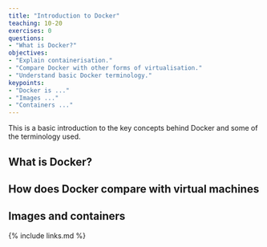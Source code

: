 ```yaml
---
title: "Introduction to Docker"
teaching: 10-20
exercises: 0
questions:
- "What is Docker?"
objectives:
- "Explain containerisation."
- "Compare Docker with other forms of virtualisation."
- "Understand basic Docker terminology."
keypoints:
- "Docker is ..."
- "Images ..."
- "Containers ..."
---
```


This is a basic introduction to the key concepts behind Docker and some of the terminology used.

## What is Docker?


## How does Docker compare with virtual machines

## Images and containers


{% include links.md %}
